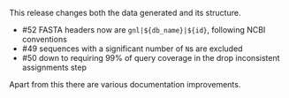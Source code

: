 This release changes both the data generated and its structure.

- #52 FASTA headers now are `gnl|${db_name}|${id}`, following NCBI conventions
- #49 sequences with a significant number of `N`s are excluded
- #50 down to requiring 99% of query coverage in the drop inconsistent assignments step

Apart from this there are various documentation improvements.
